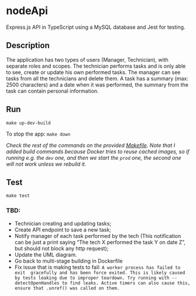 # nodeApi
Express.js API in TypeScript using a MySQL database and Jest for testing.

## Description
The application has two types of users (Manager, Technician), with separate 
roles and scopes.
The technician performs tasks and is only able to see, create or update his own
performed tasks.
The manager can see tasks from all the technicians and delete them.
A task has a summary (max: 2500 characters) and a date when it was performed, 
the summary from the task can contain personal information.


## Run
`make up-dev-build`

To stop the app: `make down`

*Check the rest of the commands on the provided [Makefile](Makefile). Note that 
I added build commands because Docker tries to reuse cached images, so if 
running e.g. the `dev` one, and then we start the `prod` one, the second one 
will not work unless we rebuild it.*


## Test
`make test`



### TBD:
- Technician creating and updating tasks;
- Create API endpoint to save a new task;
- Notify manager of each task performed by the tech (This notification can be 
just a print saying “The tech X performed the task Y on date Z”, but should not 
block any http request);
- Update the UML diagram.
- Go back to multi-stage building in Dockerfile
- Fix issue that is making tests to fail: `A worker process has failed to exit 
gracefully and has been force exited. This is likely caused by tests leaking due
to improper teardown. Try running with --detectOpenHandles to find leaks. Active
timers can also cause this, ensure that .unref() was called on them.`
